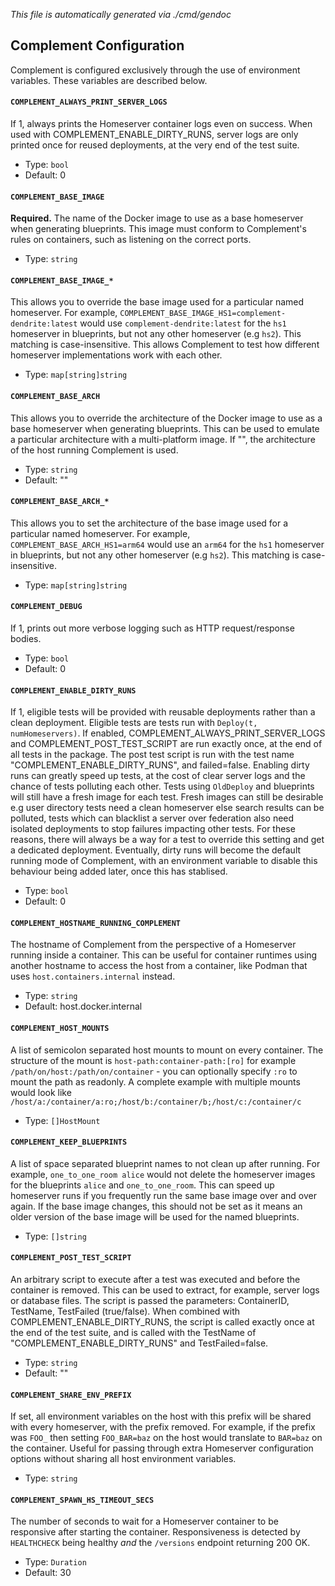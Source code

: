 *This file is automatically generated via ./cmd/gendoc*

## Complement Configuration
Complement is configured exclusively through the use of environment variables. These variables are described below.

#### `COMPLEMENT_ALWAYS_PRINT_SERVER_LOGS`
If 1, always prints the Homeserver container logs even on success. When used with COMPLEMENT_ENABLE_DIRTY_RUNS, server logs are only printed once for reused deployments, at the very end of the test suite.  
- Type: `bool`
- Default: 0

#### `COMPLEMENT_BASE_IMAGE`
**Required.** The name of the Docker image to use as a base homeserver when generating blueprints. This image must conform to Complement's rules on containers, such as listening on the correct ports.  
- Type: `string`

#### `COMPLEMENT_BASE_IMAGE_*`
This allows you to override the base image used for a particular named homeserver. For example, `COMPLEMENT_BASE_IMAGE_HS1=complement-dendrite:latest` would use `complement-dendrite:latest` for the `hs1` homeserver in blueprints, but not any other homeserver (e.g `hs2`). This matching is case-insensitive. This allows Complement to test how different homeserver implementations work with each other.  
- Type: `map[string]string`

#### `COMPLEMENT_BASE_ARCH`
This allows you to override the architecture of the Docker image to use as a base homeserver when generating blueprints. This can be used to emulate a particular architecture with a multi-platform image. If "", the architecture of the host running Complement is used.
- Type: `string`
- Default: ""

#### `COMPLEMENT_BASE_ARCH_*`
This allows you to set the architecture of the base image used for a particular named homeserver. For example, `COMPLEMENT_BASE_ARCH_HS1=arm64` would use an `arm64` for the `hs1` homeserver in blueprints, but not any other homeserver (e.g `hs2`). This matching is case-insensitive.
- Type: `map[string]string`

#### `COMPLEMENT_DEBUG`
If 1, prints out more verbose logging such as HTTP request/response bodies.  
- Type: `bool`
- Default: 0

#### `COMPLEMENT_ENABLE_DIRTY_RUNS`
If 1, eligible tests will be provided with reusable deployments rather than a clean deployment. Eligible tests are tests run with `Deploy(t, numHomeservers)`. If enabled, COMPLEMENT_ALWAYS_PRINT_SERVER_LOGS and COMPLEMENT_POST_TEST_SCRIPT are run exactly once, at the end of all tests in the package. The post test script is run with the test name "COMPLEMENT_ENABLE_DIRTY_RUNS", and failed=false.  Enabling dirty runs can greatly speed up tests, at the cost of clear server logs and the chance of tests polluting each other. Tests using `OldDeploy` and blueprints will still have a fresh image for each test. Fresh images can still be desirable e.g user directory tests need a clean homeserver else search results can be polluted, tests which can blacklist a server over federation also need isolated deployments to stop failures impacting other tests. For these reasons, there will always be a way for a test to override this setting and get a dedicated deployment.  Eventually, dirty runs will become the default running mode of Complement, with an environment variable to disable this behaviour being added later, once this has stablised.  
- Type: `bool`
- Default: 0

#### `COMPLEMENT_HOSTNAME_RUNNING_COMPLEMENT`
The hostname of Complement from the perspective of a Homeserver running inside a container. This can be useful for container runtimes using another hostname to access the host from a container, like Podman that uses `host.containers.internal` instead.  
- Type: `string`
- Default: host.docker.internal

#### `COMPLEMENT_HOST_MOUNTS`
A list of semicolon separated host mounts to mount on every container. The structure of the mount is `host-path:container-path:[ro]` for example `/path/on/host:/path/on/container` - you can optionally specify `:ro` to mount the path as readonly. A complete example with multiple mounts would look like `/host/a:/container/a:ro;/host/b:/container/b;/host/c:/container/c`  
- Type: `[]HostMount`

#### `COMPLEMENT_KEEP_BLUEPRINTS`
A list of space separated blueprint names to not clean up after running. For example, `one_to_one_room alice` would not delete the homeserver images for the blueprints `alice` and `one_to_one_room`. This can speed up homeserver runs if you frequently run the same base image over and over again. If the base image changes, this should not be set as it means an older version of the base image will be used for the named blueprints.  
- Type: `[]string`

#### `COMPLEMENT_POST_TEST_SCRIPT`
An arbitrary script to execute after a test was executed and before the container is removed. This can be used to extract, for example, server logs or database files. The script is passed the parameters: ContainerID, TestName, TestFailed (true/false). When combined with COMPLEMENT_ENABLE_DIRTY_RUNS, the script is called exactly once at the end of the test suite, and is called with the TestName of "COMPLEMENT_ENABLE_DIRTY_RUNS" and TestFailed=false.  
- Type: `string`
- Default: ""

#### `COMPLEMENT_SHARE_ENV_PREFIX`
If set, all environment variables on the host with this prefix will be shared with every homeserver, with the prefix removed. For example, if the prefix was `FOO_` then setting `FOO_BAR=baz` on the host would translate to `BAR=baz` on the container. Useful for passing through extra Homeserver configuration options without sharing all host environment variables.  
- Type: `string`

#### `COMPLEMENT_SPAWN_HS_TIMEOUT_SECS`
The number of seconds to wait for a Homeserver container to be responsive after starting the container. Responsiveness is detected by `HEALTHCHECK` being healthy *and* the `/versions` endpoint returning 200 OK.  
- Type: `Duration`
- Default: 30
